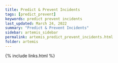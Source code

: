 ```yaml
---
title: Predict & Prevent Incidents
tags: [predict_prevent]
keywords: predict prevent incidents
last_updated: March 24, 2022
summary: "Predict & Prevent Incidents"
sidebar: artemis_sidebar
permalink: artemis_predict_prevent_incidents.html
folder: artemis
---
```


{% include links.html %}

